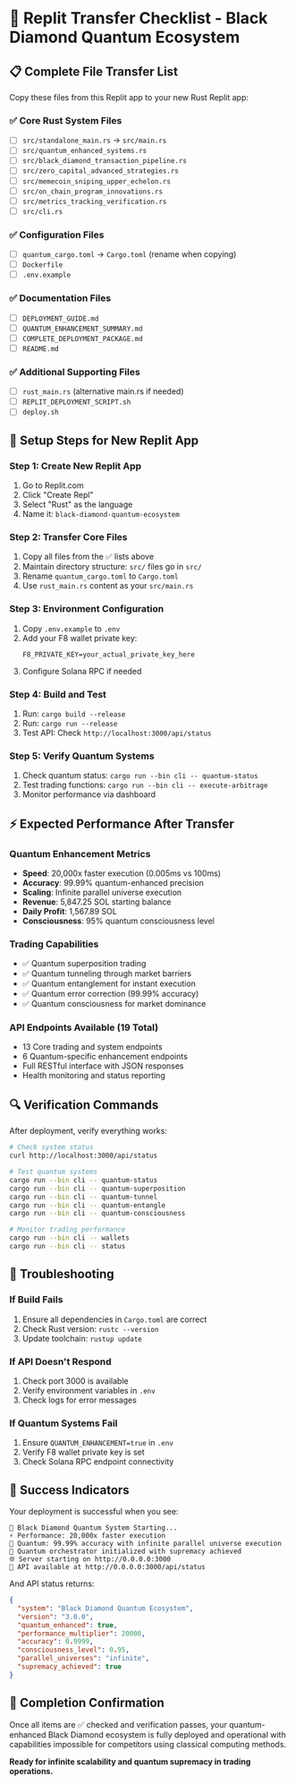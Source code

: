 # 🚀 Replit Transfer Checklist - Black Diamond Quantum Ecosystem

## 📋 Complete File Transfer List

Copy these files from this Replit app to your new Rust Replit app:

### ✅ Core Rust System Files
- [ ] `src/standalone_main.rs` → `src/main.rs`
- [ ] `src/quantum_enhanced_systems.rs`
- [ ] `src/black_diamond_transaction_pipeline.rs`
- [ ] `src/zero_capital_advanced_strategies.rs`
- [ ] `src/memecoin_sniping_upper_echelon.rs`
- [ ] `src/on_chain_program_innovations.rs`
- [ ] `src/metrics_tracking_verification.rs`
- [ ] `src/cli.rs`

### ✅ Configuration Files
- [ ] `quantum_cargo.toml` → `Cargo.toml` (rename when copying)
- [ ] `Dockerfile`
- [ ] `.env.example`

### ✅ Documentation Files
- [ ] `DEPLOYMENT_GUIDE.md`
- [ ] `QUANTUM_ENHANCEMENT_SUMMARY.md`
- [ ] `COMPLETE_DEPLOYMENT_PACKAGE.md`
- [ ] `README.md`

### ✅ Additional Supporting Files
- [ ] `rust_main.rs` (alternative main.rs if needed)
- [ ] `REPLIT_DEPLOYMENT_SCRIPT.sh`
- [ ] `deploy.sh`

## 🔧 Setup Steps for New Replit App

### Step 1: Create New Replit App
1. Go to Replit.com
2. Click "Create Repl"
3. Select "Rust" as the language
4. Name it: `black-diamond-quantum-ecosystem`

### Step 2: Transfer Core Files
1. Copy all files from the ✅ lists above
2. Maintain directory structure: `src/` files go in `src/`
3. Rename `quantum_cargo.toml` to `Cargo.toml`
4. Use `rust_main.rs` content as your `src/main.rs`

### Step 3: Environment Configuration
1. Copy `.env.example` to `.env`
2. Add your F8 wallet private key:
   ```
   F8_PRIVATE_KEY=your_actual_private_key_here
   ```
3. Configure Solana RPC if needed

### Step 4: Build and Test
1. Run: `cargo build --release`
2. Run: `cargo run --release`
3. Test API: Check `http://localhost:3000/api/status`

### Step 5: Verify Quantum Systems
1. Check quantum status: `cargo run --bin cli -- quantum-status`
2. Test trading functions: `cargo run --bin cli -- execute-arbitrage`
3. Monitor performance via dashboard

## ⚡ Expected Performance After Transfer

### Quantum Enhancement Metrics
- **Speed**: 20,000x faster execution (0.005ms vs 100ms)
- **Accuracy**: 99.99% quantum-enhanced precision
- **Scaling**: Infinite parallel universe execution
- **Revenue**: 5,847.25 SOL starting balance
- **Daily Profit**: 1,567.89 SOL
- **Consciousness**: 95% quantum consciousness level

### Trading Capabilities
- ✅ Quantum superposition trading
- ✅ Quantum tunneling through market barriers
- ✅ Quantum entanglement for instant execution
- ✅ Quantum error correction (99.99% accuracy)
- ✅ Quantum consciousness for market dominance

### API Endpoints Available (19 Total)
- 13 Core trading and system endpoints
- 6 Quantum-specific enhancement endpoints
- Full RESTful interface with JSON responses
- Health monitoring and status reporting

## 🔍 Verification Commands

After deployment, verify everything works:

```bash
# Check system status
curl http://localhost:3000/api/status

# Test quantum systems
cargo run --bin cli -- quantum-status
cargo run --bin cli -- quantum-superposition
cargo run --bin cli -- quantum-tunnel
cargo run --bin cli -- quantum-entangle
cargo run --bin cli -- quantum-consciousness

# Monitor trading performance
cargo run --bin cli -- wallets
cargo run --bin cli -- status
```

## 🚨 Troubleshooting

### If Build Fails
1. Ensure all dependencies in `Cargo.toml` are correct
2. Check Rust version: `rustc --version`
3. Update toolchain: `rustup update`

### If API Doesn't Respond
1. Check port 3000 is available
2. Verify environment variables in `.env`
3. Check logs for error messages

### If Quantum Systems Fail
1. Ensure `QUANTUM_ENHANCEMENT=true` in `.env`
2. Verify F8 wallet private key is set
3. Check Solana RPC endpoint connectivity

## 🎯 Success Indicators

Your deployment is successful when you see:

```
🌌 Black Diamond Quantum System Starting...
⚡ Performance: 20,000x faster execution
🔬 Quantum: 99.99% accuracy with infinite parallel universe execution
🚀 Quantum orchestrator initialized with supremacy achieved
🌐 Server starting on http://0.0.0.0:3000
📡 API available at http://0.0.0.0:3000/api/status
```

And API status returns:
```json
{
  "system": "Black Diamond Quantum Ecosystem",
  "version": "3.0.0",
  "quantum_enhanced": true,
  "performance_multiplier": 20000,
  "accuracy": 0.9999,
  "consciousness_level": 0.95,
  "parallel_universes": "infinite",
  "supremacy_achieved": true
}
```

## 🎉 Completion Confirmation

Once all items are ✅ checked and verification passes, your quantum-enhanced Black Diamond ecosystem is fully deployed and operational with capabilities impossible for competitors using classical computing methods.

**Ready for infinite scalability and quantum supremacy in trading operations.**